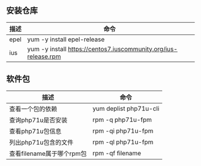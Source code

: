 ## 安装仓库

|描述|命令|
|----|----|
|epel|yum -y install epel-release|
|ius |yum -y install https://centos7.iuscommunity.org/ius-release.rpm|

## 软件包

|描述|命令|
|----|----|
|查看一个包的依赖|yum deplist php71u-cli|
|查询php71u是否安装|rpm -q php71u-fpm|
|查看php71u包信息|rpm -qi php71u-fpm|
|列出php71u包含的文件|rpm -ql php71u-fpm|
|查看filename属于哪个rpm包|rpm -qf filename|